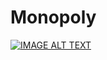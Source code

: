 # Monopoly

[![IMAGE ALT TEXT](http://img.youtube.com/vi/a0SbW2SkIQ4/0.jpg)](https://www.youtube.com/watch?v=a0SbW2SkIQ4" "大富翁")
